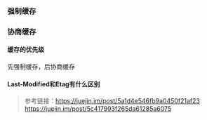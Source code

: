<!--
 * @Author: qianqian.zhao
 * @Date: 2020-03-22 16:11:32
 * @LastEditors: qianqian.zhao
 * @LastEditTime: 2020-07-24 11:15:39
 * @Description: 浏览器的缓存机制
 -->
### 强制缓存
### 协商缓存
#### 缓存的优先级
先强制缓存，后协商缓存
#### Last-Modified和Etag有什么区别


> 参考链接：https://juejin.im/post/5a1d4e546fb9a0450f21af23
> https://juejin.im/post/5c417993f265da61285a6075